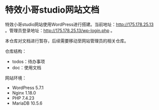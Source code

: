 # 特效小哥studio网站文档

特效小哥studio网站使用WordPress进行搭建。当前地址：http://175.178.25.13 。管理员登录地址：http://175.178.25.13/wp-login.php 。

本仓库对文档进行暂存，后续需要移动至网站管理员的相关仓库。

仓库结构：
- todos：待办事项
- doc：使用文档

网站环境：
- WordPress 5.7.1
- Nginx 1.18.0
- PHP 7.4.23
- MariaDB 10.5.6
